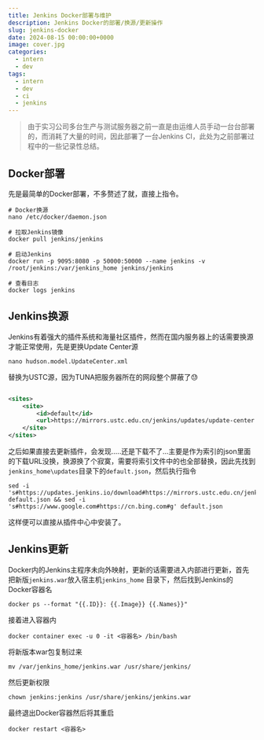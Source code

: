 ```yaml
---
title: Jenkins Docker部署与维护
description: Jenkins Docker的部署/换源/更新操作
slug: jenkins-docker
date: 2024-08-15 00:00:00+0000
image: cover.jpg
categories:
  - intern
  - dev
tags:
  - intern
  - dev
  - ci
  - jenkins
---
```


> 由于实习公司多台生产与测试服务器之前一直是由运维人员手动一台台部署的，而消耗了大量的时间，因此部署了一台Jenkins
> CI，此处为之前部署过程中的一些记录性总结。

## Docker部署

先是最简单的Docker部署，不多赘述了就，直接上指令。

```shell
# Docker换源
nano /etc/docker/daemon.json

# 拉取Jenkins镜像
docker pull jenkins/jenkins

# 启动Jenkins
docker run -p 9095:8080 -p 50000:50000 --name jenkins -v /root/jenkins:/var/jenkins_home jenkins/jenkins

# 查看日志
docker logs jenkins
```

## Jenkins换源

Jenkins有着强大的插件系统和海量社区插件，然而在国内服务器上的话需要换源才能正常使用，先是更换Update Center源

```shell
nano hudson.model.UpdateCenter.xml
```

替换为USTC源，因为TUNA把服务器所在的网段整个屏蔽了😓

```xml

<sites>
    <site>
        <id>default</id>
        <url>https://mirrors.ustc.edu.cn/jenkins/updates/update-center.json</url>
    </site>
</sites>
```

之后如果直接去更新插件，会发现.....还是下载不了...主要是作为索引的json里面的下载URL没换，换源换了个寂寞，需要将索引文件中的也全部替换，因此先找到
`jenkins_home\updates`目录下的`default.json`，然后执行指令

```shell
sed -i 's#https://updates.jenkins.io/download#https://mirrors.ustc.edu.cn/jenkins#g' default.json && sed -i 's#https://www.google.com#https://cn.bing.com#g' default.json
```

这样便可以直接从插件中心中安装了。

## Jenkins更新

Docker内的Jenkins主程序未向外映射，更新的话需要进入内部进行更新，首先把新版`jenkins.war`放入宿主机`jenkins_home`
目录下，然后找到Jenkins的Docker容器名

```shell
docker ps --format "{{.ID}}: {{.Image}} {{.Names}}"
```

接着进入容器内

```shell
docker container exec -u 0 -it <容器名> /bin/bash
```

将新版本war包复制过来

```shell
mv /var/jenkins_home/jenkins.war /usr/share/jenkins/
```

然后更新权限

```shell
chown jenkins:jenkins /usr/share/jenkins/jenkins.war
```

最终退出Docker容器然后将其重启

```shell
docker restart <容器名>
```

